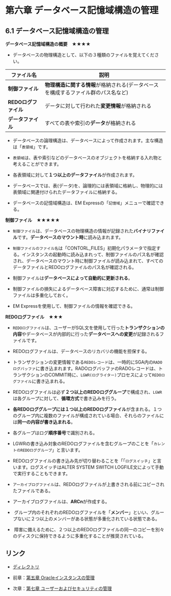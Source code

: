 # 第六章 データベース記憶域構造の管理

## 6.1 データベース記憶域構造の管理

**データベース記憶域構造の概要　★★★★**

+ データベースの物理構造として、以下の３種類のファイルを覚えてください。

|ファイル名 |説明 |
|---- |---- |
|**制御ファイル** |**物理構造に関する情報**が格納される(データベースを構成するファイル群のパス名など) |
|**REDOログファイル**|データに対して行われた**変更情報**が格納される|
|**データファイル** |すべての表や索引の**データ**が格納される|

+ データベースの論理構造は、データベースによって作成されます。主な構造は「```表領域```」です。

+  ```表領域```は、表や索引などのデータベースのオブジェクトを格納する入れ物と考えることができます。

+ 各表領域に対して**１つ以上のデータファイル**が作成されます。

+ データベースでは、表(データ)を、論理的には表領域に格納し、物理的には表領域に関連付けられたデータファイルに格納する。

+ データベースの記憶域構造は、EM Expressの「```記憶域```」メニューで確認できる。

**制御ファイル　★★★★★**

+  ```制御ファイル```は、データベースの物理構造の情報が記録された**バイナリファイル**です。**データベースのマウント時**に読み込まれます。

+  ```制御ファイルのファイル名```は「CONTORL_FILES」初期化パラメータで指定する。インスタンスの起動時に読み込まれって、制御ファイルのパス名が確認され、データベースのマウント時に制御ファイルが読み込まれて、すべてのデータファイルとREDOログファイルのパス名が確認される。

+ 制御ファイルは**データベースによって自動的に更新される**。

+ 制御ファイルの損失によるデータベース障害に対応するために、通常は制御ファイルは多重化しておく。

+ EM Expressを使用して、制御ファイルの情報を確認できる。

**REDOログファイル　★★★**

+  ```REDOログファイル```は、ユーザーがSQL文を使用して行った**トランザクションの内容**やデータベースが内部的に行った**データベースへの変更**が記録されるファイルです。

+ REDOログファイルは、データベースのリカバリの機能を担保する。

+ トランザクションの変更情報である```REDOレコード```は、一時的にSGA内の```RADOログバッファ```に書き込まれます。RADOログバッファのRADOレコードは、トランザクションのCOMMIT時に、```LGWR(ログライター)```プロセスによって```REDOログファイル```に書き込まれる。

+ REDOログファイルは必ず**２つ以上のREDOロググループ**で構成され、```LGWR```は各グループに対して、**循環方式**で書き込みを行う。

+ **各REDOロググループには１つ以上のREDOログファイル**が含まれる。１つのグループ内に複数のファイルが構成されている場合、それらのファイルには**同一の内容が書き込まれる**。

+ 各グループはログ**順序番号**で識別される。

+ LGWRの書き込み対象のREDOログファイルを含むグループのことを「```カレントのREDOロググループ```」と言います。

+ REDOログファイルの書き込み先が切り替わることを「「```ログスイッチ```」と言います。ログスイッチはALTER SYSTEM SWITCH LOGFILE文によって手動で実行することもできます。

+  ```アーカイブログファイル```は、REDOログファイルが上書きされる前にコピーされたファイルである。

+  アーカイブログファイルは、**ARCn**が作成する。

+  グループ内のそれぞれのREDOログファイルを「**メンバー**」といい、グループないに２つ以上のメンバーがある状態が多重化されている状態である。

+  障害に備えるために、２つ以上のREDOログファイルの同一のコピーを別々のディスクに保持できるように多重化することが推奨されている。









## リンク

- [ディレクトリ](./../directory.md)

- 前章：[第五章 Oracleインスタンスの管理](Chapter05.md)

- 次章：[第七章 ユーザーおよびセキュリティの管理](Chapter07.md)
